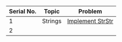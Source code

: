 | Serial No. | Topic | Problem |
|------------|-------|---------|
| 1 | Strings | [Implement StrStr](https://practice.geeksforgeeks.org/problems/implement-strstr/1) |
| 2 | | |
